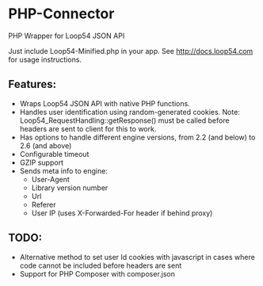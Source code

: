 # PHP-Connector
PHP Wrapper for Loop54 JSON API

Just include Loop54-Minified.php in your app. See http://docs.loop54.com for usage instructions.


## Features:

- Wraps Loop54 JSON API with native PHP functions.
- Handles user identification using random-generated cookies. Note: Loop54_RequestHandling::getResponse() must be called before headers are sent to client for this to work.
- Has options to handle different engine versions, from 2.2 (and below) to 2.6 (and above)
- Configurable timeout
- GZIP support
- Sends meta info to engine:
  - User-Agent
  - Library version number
  - Url
  - Referer
  - User IP (uses X-Forwarded-For header if behind proxy)

## TODO:

- Alternative method to set user Id cookies with javascript in cases where code cannot be included before headers are sent
- Support for PHP Composer with composer.json
